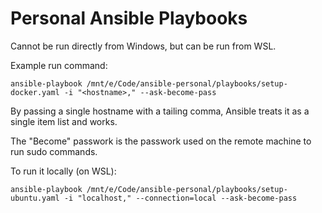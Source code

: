 # Personal Ansible Playbooks

Cannot be run directly from Windows, but can be run from WSL.

Example run command:

    ansible-playbook /mnt/e/Code/ansible-personal/playbooks/setup-docker.yaml -i "<hostname>," --ask-become-pass

By passing a single hostname with a tailing comma, Ansible treats it as a
single item list and works.

The "Become" passwork is the passwork used on the remote machine to run sudo
commands.

To run it locally (on WSL):

    ansible-playbook /mnt/e/Code/ansible-personal/playbooks/setup-ubuntu.yaml -i "localhost," --connection=local --ask-become-pass
